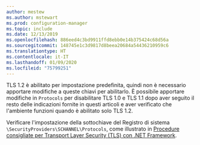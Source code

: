 ```yaml
---
author: mestew
ms.author: mstewart
ms.prod: configuration-manager
ms.topic: include
ms.date: 12/13/2019
ms.openlocfilehash: 886eed4c3bd9911ffd8ebb0e14b375424c68d56a
ms.sourcegitcommit: 148745e1c3d9817d8beea20684a54436210959c6
ms.translationtype: HT
ms.contentlocale: it-IT
ms.lasthandoff: 01/09/2020
ms.locfileid: "75799251"
---
```

<!--## Enable Transport layer security (TLS) 1.2 protocol as a security provider Note: the heading in in the 2 articles (enable-tls-1-2-client & enable-tls-1-2-server) to better facilitate linking. -->

TLS 1.2 è abilitato per impostazione predefinita, quindi non è necessario apportare modifiche a queste chiavi per abilitarlo. È possibile apportare modifiche in `Protocols` per disabilitare TLS 1.0 e TLS 1.1 dopo aver seguito il resto delle indicazioni fornite in questi articoli e aver verificato che l'ambiente funzioni quando è abilitato solo TLS 1.2.

Verificare l'impostazione della sottochiave del Registro di sistema `\SecurityProviders\SCHANNEL\Protocols`, come illustrato in [Procedure consigliate per Transport Layer Security (TLS) con .NET Framework](https://docs.microsoft.com/dotnet/framework/network-programming/tls#configuring-security-via-the-windows-registry).

